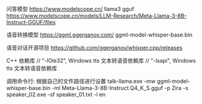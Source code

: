 问答模型
https://www.modelscope.cn/
llama3 gguf
https://www.modelscope.cn/models/LLM-Research/Meta-Llama-3-8B-Instruct-GGUF/files

语音转换模型
https://ggml.ggerganov.com/
ggml-model-whisper-base.bin

语音对话开源项目
https://github.com/ggerganov/whisper.cpp/releases

C++ 依赖库
// "-lOle32", Windows tts 文本转语音依赖库
// "-lsapi", Windows tts 文本转语音依赖库

调用命令行: 根据自己的文件路径进行设置
talk-llama.exe -mw ggml-model-whisper-base.bin -ml Meta-Llama-3-8B-Instruct.Q4_K_S.gguf -p Zira -s speaker_02.exe -sf speaker_01.txt -l en

